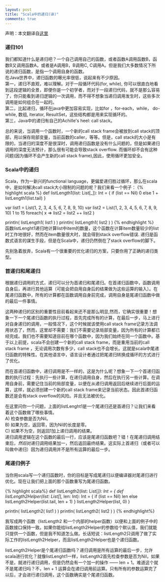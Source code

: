 ```yaml
---
layout: post
title: "Scala中的递归(译)"
comments: true
---
```

声明：本文翻译自<a href="http://oldfashionedsoftware.com/2008/09/27/tail-recursion-basics-in-scala/">这里</a>

### 递归101   
  我们都知道什么是递归吧？一个自己调用自己的函数，或者函数A调用函数B，函数B又调用函数A，或者是A调用B，B调用C, C调用A。但是我们大多数情况下所说的递归函数，是指一个调用自身的函数。   
  在Java世界中，递归函数的曝光率很低，说起来有不少原因。   
  第一，递归不直观，难以理解。对于一段循环代码(for, while), 你可以很直白地看到这段逻辑的全景，即便你是一个初学者，而对于一段递归代码，就不是那么容易了，你只能看到递归逻辑的一次调用，而不得不想象当递归调用发生时，这些多次调用是如何组合在一起的。      
  第二，比起递归，循环在java中更加容易实现，比如for ，for-each，while， do-while, 数组, iterator, ResultSet，这些结构都是用来实现循环的。   
  第三，Java中的递归有自己的Achille's heel: call stack。   

  总的来说，当调用一个函数时，一个新的call stack frame会被放到call stack的顶部，用以保存局部变量，当前函数的caller，等等。但是，call stack的大小是有限的，当递归的深度不是很深时，调用递归函数是没有什么问题的，但是如果递归调用的深度无法预计，那么很有可能会导致stack overflow. 而循环却不会有这种问题(因为循环不会产生新的call stack frame),因此，使用循环更加安全。   
 
### Scala中的递归    
  Scala，作为一新兴的functional language，更偏爱递归胜过循环，那么在scala中，是如何解决call stack大小限制的问题的呢？我们来看一个例子：
{% highlight scala %}
  def listLength1(list: List[_]): Int = {
    if (list == Nil) 0
    else 1 + listLength1(list.tail)
  }

  var list1 = List(1, 2, 3, 4, 5, 6, 7, 8, 9, 10)
  var list2 = List(1, 2, 3, 4, 5, 6, 7, 8, 9, 10)
  1 to 15 foreach( x => list2 = list2 ++ list2 )

  println( listLength1( list1 ) )
  println( listLength1( list2 ) )
{% endhighlight %}   
函数listLenght1递归地计算list中item的数量，这个函数在计算item数量较少的list时工作地很好，然而在item数量很大时，就会得到stack overflow错误.
递归是函数式语言的谋生手段，但是在Scala中，递归仍然倒在了stack overflow的脚下。

先别急着放弃，Scala有一个很重要的优化递归的方案，只要你用了正确的递归类型。

### 首递归和尾递归
根据递归调用的方式，递归可以分为首递归和尾递归。在首递归函数中，函数调用自身后，再进行其他运算（可能会把自用自身后的结果做为这些运算的输入）。在尾递归函数中，所有的计算都在函数调用自身前完成，调用自身是尾递归函数中做的最后一件事情。

这两种递归的区别的重要性目前看起来还不是那么明显,然而，它确实很重要！想象一下一个尾递归函数的执行过程，首先完成所有的计算，在最后一步，马上进行对自身递归的调用，一般情况下，这个时候就该使用call stack frame记录方法调用状态了，然而，这里却不需要：我们不需要记录局部变量，因为所有的计算都已经完成。我们也不需要知道目前在哪个函数中，因为我们始终在同一个函数中。基于以上前提，scala不会创建一个新的call stack frame，而是重用当前的call stack frame ，无论调用次数有多少，call stack也不会增长。这就是scala中尾递归函数的特殊性。在其他语言中，语言设计者通过把尾递归转换成循环的方式进行了优化。

而在首递归函数中，递归调用是不一样的，这是为什么呢？想象一下一个首递归函数的执行过程：先执行一些计算，在递归调用自身，然后在执行另一些计算。在调用自身前，需要记住当前的局部变量，以便在从递归调用返回后继续进行后面的运算，这样，就必须创建一个新的call stack frame来记录当前状态。因此首递归函数还是会有stack overflow的风险。并且无法被优化。   

在这里问你一个问题，上面的listLenght1是一个尾递归还是首递归？让我们来看着这个函数做了哪些事情。   
A) 检查参数是否为Nil。   
B) 如果为空，返回零，因为Nil的长度是零。   
C) 如果不为空，则返回1加上递归调用的结果。  
递归调用逻辑在这个函数的最后一行，应该是尾递归函数吧？错！在尾递归调用结束后，*然后*对递归调用结果加一，然后返回最终结果。这实际上首递归（或者可以叫做中递归）因为递归调用并不是所有运算的最后一步。  

### 尾递归例子   
当你用scala写一个递归函数时，你的目标是写成尾递归以便编译器对尾递归进行优化。现在让我们把上面的那个函数重写为尾递归函数。   

{% highlight scala%}
def listLength2(list: List[_]): Int = {
  def listLength2Helper(list: List[_], len: Int): Int = {
    if (list == Nil) len
    else listLength2Helper(list.tail, len + 1)
  }
  listLength2Helper(list, 0)
}

println( listLength2( list1 ) )
println( listLength2( list2 ) )
{% endhighlight%}


我写成两个函数（listLength2 和一个内部的helper函数）以便和上面的例子中的函数接口保持一致。如果你能给listLength2Helper的参数给个默认值，我们就能只提供一个函数，但是我不知道怎么做。长话短说：listLength2只调用了做了实际工作的listLength2Helper，而且listLength2Helper也是个递归函数。   

listLength2Helper是个尾递归函数吗？递归调用是所有运算的最后一步，允许scala进行优化？就像listLenght1一样，listLength2首先检查参数是否为Nil，如果不是，就进行递归调用，但是仍然会有一个加一的操作 —— len + 1。难道这个就不是尾递归吗？不，len + 1 运算会在递归调用前运算。只有所有的参数运算完了以后，才会进行递归调用，这个函数确实是个尾递归函数。
